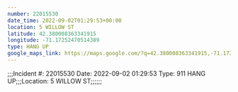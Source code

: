 ```yaml
---
number: 22015530
date_time: 2022-09-02T01:29:53+00:00
location: 5 WILLOW ST
latitude: 42.380008363341915
longitude: -71.17252470514389
type: HANG UP
google_maps_link: https://maps.google.com/?q=42.380008363341915,-71.17252470514389
---
```


;;;Incident #: 22015530   Date: 2022-09-02 01:29:53   Type: 911 HANG UP;;;Location: 5 WILLOW ST;;;;;;
